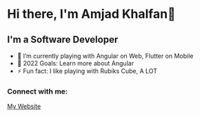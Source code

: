 # Hi there, I'm Amjad Khalfan👋 

## I'm a Software Developer

- 🌱 I’m currently playing with Angular on Web, Flutter on Mobile
- 🥅 2022 Goals: Learn more about Angular
- ⚡ Fun fact: I like playing with Rubiks Cube, A LOT

### Connect with me:

[My Website](https://i4mjad.com)

